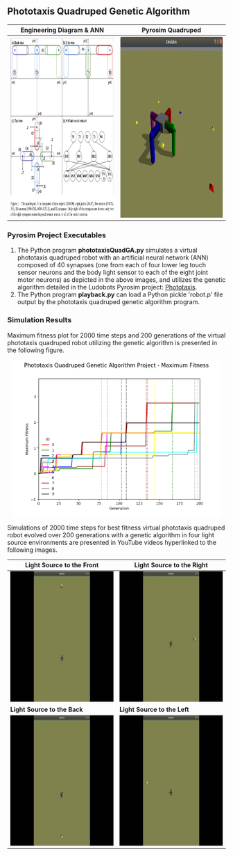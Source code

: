 ## Phototaxis Quadruped Genetic Algorithm

Engineering Diagram & ANN | Pyrosim Quadruped
------------------------- | -----------------
<img src="../quadruped/kA4oznt.png" width="485" height="416" alt="Quadruped Virtual Robot Engineering Diagram from https://imgur.com/kA4oznt"> | <img src="../quadruped/quadruped.png" width="485" height="416" alt="Virtual Phototaxis Quadruped Robot"/>

### Pyrosim Project Executables

1. The Python program **phototaxisQuadGA.py** simulates a virtual phototaxis quadruped robot with an artificial neural network (ANN) composed of 40 synapses (one from each of four lower leg touch sensor neurons and the body light sensor to each of the eight joint motor neurons) as depicted in the above images, and utilizes the genetic algorithm detailed in the Ludobots Pyrosim project: [Phototaxis](https://www.reddit.com/r/ludobots/wiki/pyrosim/phototaxis).
2. The Python program **playback.py** can load a Python pickle 'robot.p' file output by the phototaxis quadruped genetic algorithm program.

### Simulation Results

Maximum fitness plot for 2000 time steps and 200 generations of the virtual phototaxis quadruped robot utilizing the genetic algorithm is presented in the following figure.

<p align="center">
 <img src="./phototaxisQuadGA_max_fitness.png" width="480" height="360" alt="Phototaxis Quadruped Genetic Algorithm Project - Maximum Fitness Plot"/>
</p>

Simulations of 2000 time steps for best fitness virtual phototaxis quadruped robot evolved over 200 generations with a genetic algorithm in four light source environments are presented in YouTube videos hyperlinked to the following images.

**Light Source to the Front** | **Light Source to the Right**
----------------------------- | -----------------------------
<a href="https://youtu.be/KI8k_nECe90"><img src="./phototaxisQuadGA_Front.jpg" alt="YouTube video of genetic algorithm evolved phototaxis quadruped robot reacting to light source to the front" width="450" height="300"></a> | <a href="https://youtu.be/MAgpncwxb2I"><img src="./phototaxisQuadGA_Right.jpg" alt="YouTube video of genetic algorithm evolved phototaxis quadruped robot reacting to light source to the right" width="450" height="300"></a>
**Light Source to the Back** | **Light Source to the Left**
<a href="https://youtu.be/fgSBssf5JMg"><img src="./phototaxisQuadGA_Back.jpg" alt="YouTube video of genetic algorithm evolved phototaxis quadruped robot reacting to light source to the back" width="450" height="300"></a> | <a href="https://youtu.be/Sd6LiF_WxzE"><img src="./phototaxisQuadGA_Left.jpg" alt="YouTube video of genetic algorithm evolved phototaxis quadruped robot reacting to light source to the left" width="450" height="300"></a>

